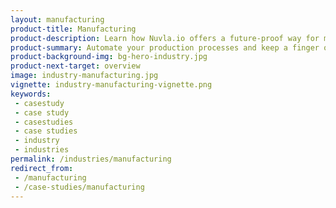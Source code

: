 ```yaml
---
layout: manufacturing
product-title: Manufacturing
product-description: Learn how Nuvla.io offers a future-proof way for manufacturers to monitor production and track assets.
product-summary: Automate your production processes and keep a finger on the pulse of your organisation.
product-background-img: bg-hero-industry.jpg
product-next-target: overview
image: industry-manufacturing.jpg
vignette: industry-manufacturing-vignette.png
keywords:
 - casestudy
 - case study
 - casestudies
 - case studies
 - industry
 - industries
permalink: /industries/manufacturing
redirect_from:
 - /manufacturing
 - /case-studies/manufacturing
---
```


